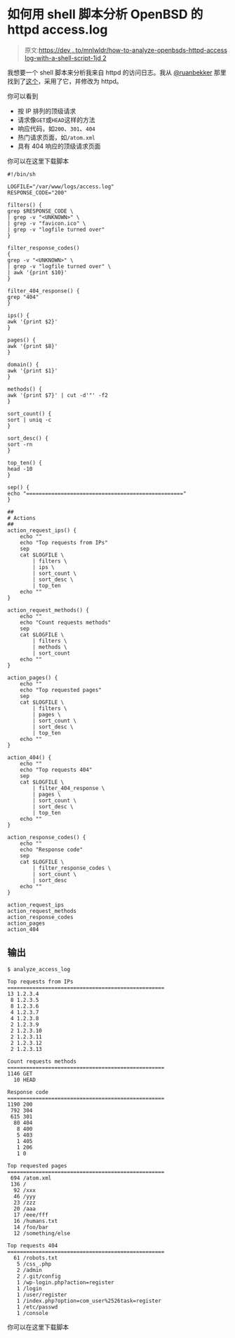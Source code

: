 # 如何用 shell 脚本分析 OpenBSD 的 httpd access.log

> 原文:[https://dev . to/mnlwldr/how-to-analyze-openbsds-httpd-access log-with-a-shell-script-1jd 2](https://dev.to/mnlwldr/how-to-analyze-openbsds-httpd-accesslog-with-a-shell-script-1jd2)

我想要一个 shell 脚本来分析我来自 httpd 的访问日志。我从 [@ruanbekker](https://twitter.com/ruanbekker) 那里找到了[这个](https://sysadmins.co.za/bash-script-to-parse-and-analyze-nginx-access-logs/)，采用了它，并修改为 httpd。

你可以看到

*   按 IP 排列的顶级请求
*   请求像`GET`或`HEAD`这样的方法
*   响应代码，如`200`、`301`、`404`
*   热门请求页面，如`/atom.xml`
*   具有 404 响应的顶级请求页面

你可以在这里下载脚本

```
#!/bin/sh

LOGFILE="/var/www/logs/access.log"
RESPONSE_CODE="200"

filters() {
grep $RESPONSE_CODE \
| grep -v "<UNKNOWN>" \
| grep -v "favicon.ico" \
| grep -v "logfile turned over"
}

filter_response_codes()
{
grep -v "<UNKNOWN>" \
| grep -v "logfile turned over" \
| awk '{print $10}'
}

filter_404_response() {
grep "404"
}

ips() {
awk '{print $2}'
}

pages() {
awk '{print $8}'
}

domain() {
awk '{print $1}'
}

methods() {
awk '{print $7}' | cut -d'"' -f2
}

sort_count() {
sort | uniq -c
}

sort_desc() {
sort -rn
}

top_ten() {
head -10
}

sep() {
echo "=================================================="
}

##
# Actions
##
action_request_ips() {
    echo ""
    echo "Top requests from IPs"
    sep
    cat $LOGFILE \
        | filters \
        | ips \
        | sort_count \
        | sort_desc \
        | top_ten
    echo ""
}

action_request_methods() {
    echo ""
    echo "Count requests methods"
    sep
    cat $LOGFILE \
        | filters \
        | methods \
        | sort_count
    echo ""
}

action_pages() {
    echo ""
    echo "Top requested pages"
    sep
    cat $LOGFILE \
        | filters \
        | pages \
        | sort_count \
        | sort_desc \
        | top_ten
    echo ""
}

action_404() {
    echo ""
    echo "Top requests 404"
    sep
    cat $LOGFILE \
        | filter_404_response \
        | pages \
        | sort_count \
        | sort_desc \
        | top_ten
    echo ""
}

action_response_codes() {
    echo ""
    echo "Response code"
    sep
    cat $LOGFILE \
        | filter_response_codes \
        | sort_count \
        | sort_desc
    echo ""
}

action_request_ips
action_request_methods
action_response_codes
action_pages
action_404
```

## 输出

```
$ analyze_access_log

Top requests from IPs
==================================================
13 1.2.3.4
 8 1.2.3.5
 8 1.2.3.6
 4 1.2.3.7
 4 1.2.3.8
 2 1.2.3.9
 2 1.2.3.10
 2 1.2.3.11
 2 1.2.3.12
 2 1.2.3.13

Count requests methods
==================================================
1146 GET
  10 HEAD

Response code
==================================================
1190 200
 792 304
 615 301
  80 404
   8 400
   5 403
   1 405
   1 206
   1 0

Top requested pages
==================================================
 694 /atom.xml
 136 /
  92 /xxx
  46 /yyy
  23 /zzz
  20 /aaa
  17 /eee/fff
  16 /humans.txt
  14 /foo/bar
  12 /something/else

Top requests 404
==================================================
  61 /robots.txt
   5 /css_.php
   2 /admin
   2 /.git/config
   1 /wp-login.php?action=register
   1 /login
   1 /user/register
   1 /index.php?option=com_user%2526task=register
   1 /etc/passwd
   1 /console 
```

你可以在这里下载脚本